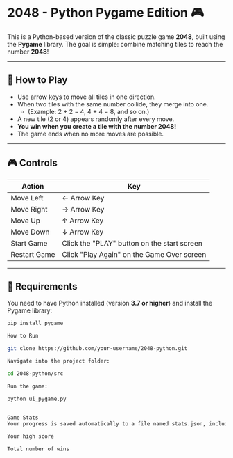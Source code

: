 # 2048 - Python Pygame Edition 🎮

This is a Python-based version of the classic puzzle game **2048**, built using the **Pygame** library. The goal is simple: combine matching tiles to reach the number **2048**!

---

## 🧩 How to Play

- Use arrow keys to move all tiles in one direction.
- When two tiles with the same number collide, they merge into one.
  - (Example: 2 + 2 = 4, 4 + 4 = 8, and so on.)
- A new tile (2 or 4) appears randomly after every move.
- **You win when you create a tile with the number 2048!**
- The game ends when no more moves are possible.

---

## 🎮 Controls

| Action      | Key           |
|-------------|---------------|
| Move Left   | ← Arrow Key   |
| Move Right  | → Arrow Key   |
| Move Up     | ↑ Arrow Key   |
| Move Down   | ↓ Arrow Key   |
| Start Game  | Click the "PLAY" button on the start screen |
| Restart Game | Click "Play Again" on the Game Over screen |

---

## 💾 Requirements

You need to have Python installed (version **3.7 or higher**) and install the Pygame library:

```bash
pip install pygame

How to Run

git clone https://github.com/your-username/2048-python.git

Navigate into the project folder:

cd 2048-python/src

Run the game:

python ui_pygame.py


Game Stats
Your progress is saved automatically to a file named stats.json, including:

Your high score

Total number of wins